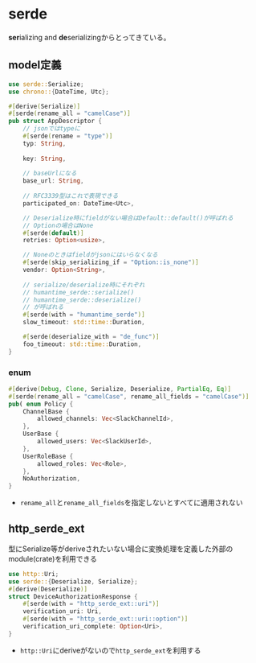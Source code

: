 # serde

**ser**ializing and **de**serializingからとってきている。


## model定義

```rust
use serde::Serialize;
use chrono::{DateTime, Utc};

#[derive(Serialize)]
#[serde(rename_all = "camelCase")]
pub struct AppDescriptor {
    // jsonではtypeに
    #[serde(rename = "type")]
    typ: String, 
    
    key: String,
    
    // baseUrlになる
    base_url: String, 
    
    // RFC3339型はこれで表現できる
    participated_on: DateTime<Utc>,

    // Deserialize時にfieldがない場合はDefault::default()が呼ばれる
    // Optionの場合はNone
    #[serde(default)]
    retries: Option<usize>,

    // Noneのときはfieldがjsonにはいらなくなる
    #[serde(skip_serializing_if = "Option::is_none")]
    vendor: Option<String>,
    
    // serialize/deserialize時にそれぞれ
    // humantime_serde::serialize()
    // humantime_serde::deserialize()
    // が呼ばれる
    #[serde(with = "humantime_serde")]
    slow_timeout: std::time::Duration,

    #[serde(deserialize_with = "de_func")]
    foo_timeout: std::time::Duration,
}
```

### enum

```rust
#[derive(Debug, Clone, Serialize, Deserialize, PartialEq, Eq)]
#[serde(rename_all = "camelCase", rename_all_fields = "camelCase")]
pub( enum Policy {
    ChannelBase {
        allowed_channels: Vec<SlackChannelId>,
    },
    UserBase {
        allowed_users: Vec<SlackUserId>,
    },
    UserRoleBase {
        allowed_roles: Vec<Role>,
    },
    NoAuthorization,
}
```

* `rename_all`と`rename_all_fields`を指定しないとすべてに適用されない

## http_serde_ext

型にSerialize等がderiveされたいない場合に変換処理を定義した外部のmodule(crate)を利用できる

```rust
use http::Uri;
use serde::{Deserialize, Serialize};
#[derive(Deserialize)]
struct DeviceAuthorizationResponse {
    #[serde(with = "http_serde_ext::uri")]
    verification_uri: Uri,
    #[serde(with = "http_serde_ext::uri::option")]
    verification_uri_complete: Option<Uri>,
}
```

* `http::Uri`にderiveがないので`http_serde_ext`を利用する

